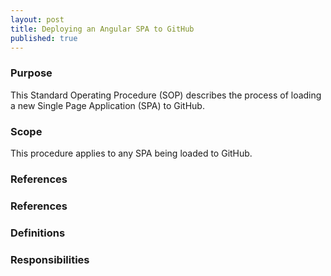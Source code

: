 ```yaml
---
layout: post
title: Deploying an Angular SPA to GitHub
published: true
---
```


### Purpose

This Standard Operating Procedure (SOP) describes the process of loading a new Single Page Application (SPA) to GitHub.

### Scope

This procedure applies to any SPA being loaded to GitHub.

### References

### References

### Definitions

### Responsibilities


